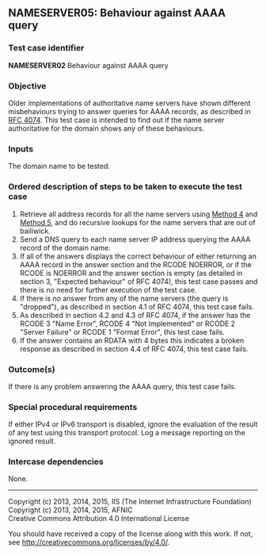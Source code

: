 ## NAMESERVER05: Behaviour against AAAA query

### Test case identifier
**NAMESERVER02** Behaviour against AAAA query

### Objective

Older implementations of authoritative name servers have shown different
misbehaviours trying to answer queries for AAAA records, as described in
[RFC 4074](https://tools.ietf.org/html/rfc4074). This test case is intended
to find out if the name server authoritative for the domain shows any of
these behaviours.

### Inputs

The domain name to be tested.

### Ordered description of steps to be taken to execute the test case

1. Retrieve all address records for all the name servers using
   [Method 4](../Methods.md#method-4-obtain-glue-address-records-from-parent) and
   [Method 5](../Methods.md##method-5-obtain-the-name-server-address-records-from-child),
   and do recursive lookups for the name servers that are out of bailiwick.
2. Send a DNS query to each name server IP address querying the AAAA record
   of the domain name.
3. If all of the answers displays the correct behaviour of either returning
   an AAAA record in the answer section and the RCODE NOERROR, or if the
   RCODE is NOERROR and the answer section is empty (as detailed in section 3,
   "Expected behaviour" of RFC 4074), this test case passes and there is no
   need for further execution of the test case.
4. If there is no answer from any of the name servers (the query is "dropped"),
   as described in section 4.1 of RFC 4074, this test case fails.
5. As described in section 4.2 and 4.3 of RFC 4074, if the answer has the
   RCODE 3 "Name Error", RCODE 4 "Not Implemented" or RCODE 2 "Server Failure"
   or RCODE 1 "Format Error", this test case fails.
6. If the answer contains an RDATA with 4 bytes this indicates a broken
   response as described in section 4.4 of RFC 4074, this test case fails.

### Outcome(s)

If there is any problem answering the AAAA query, this test case fails.

### Special procedural requirements

If either IPv4 or IPv6 transport is disabled, ignore the evaluation of
the result of any test using this transport protocol. Log a message
reporting on the ignored result.

### Intercase dependencies

None.

-------

Copyright (c) 2013, 2014, 2015, IIS (The Internet Infrastructure Foundation)  
Copyright (c) 2013, 2014, 2015, AFNIC  
Creative Commons Attribution 4.0 International License

You should have received a copy of the license along with this
work.  If not, see <http://creativecommons.org/licenses/by/4.0/>.
